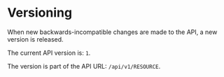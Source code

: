 # Versioning

When new backwards-incompatible changes are made to the API, a new version is released.

The current API version is: `1`.

The version is part of the API URL: `/api/v1/RESOURCE`.
